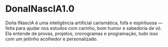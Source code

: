 # DonaINascIA1.0
Doña INascIA é uma inteligência artificial carismática, fofa e espirituosa — feita para ajudar nos estudos com carinho, bom humor e sabedoria de vó. Ela entende de provas, projetos, cronogramas e programação, tudo isso com um jeitinho acolhedor e personalizado.

